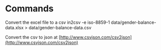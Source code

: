 # Commands

Convert the excel file to a csv
	in2csv -e iso-8859-1 data/gender-balance-data.xlsx > data/gender-balance-data.csv

<!-- Remove quote marks
	sed 's/"//g' data/gender-balance-data.csv > data/temp.csv && mv data/temp.csv data/gender-balance-data.csv -->

Convert the csv to json at [http://www.csvjson.com/csv2json](http://www.csvjson.com/csv2json)
